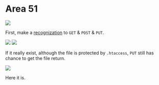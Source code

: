 # **Area  51**

![](https://i.imgur.com/McvGnzG.png)

First, make a [recognization](https://en.wikipedia.org/wiki/Hypertext_Transfer_Protocol#Request_methods) to `GET` & `POST` & `PUT`.

![](https://i.imgur.com/JzwH1Hk.png)
![](https://i.imgur.com/pIFPlBB.png)

If it really exist, although the file is protected by `.htaccess`, `PUT` still has chance to get the file return.

![](https://i.imgur.com/JlZLHz4.png)

Here it is.




